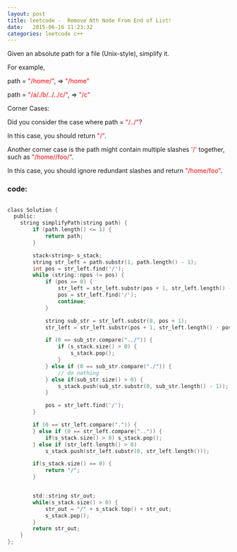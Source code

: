 ```yaml
---
layout: post
title: leetcode -  Remove Nth Node From End of List!
date:   2015-06-16 11:23:32
categories: leetcode c++
---
```



Given an absolute path for a file (Unix-style), simplify it.


For example,

path = <font color=red>"/home/"</font>, => <font color=red>"/home"</font>

path = <font color=red>"/a/./b/../../c/"</font>, => <font color=red>"/c"</font>


Corner Cases:


Did you consider the case where path = <font color=red>"/../"</font>?


In this case, you should return <font color=red>"/"</font>.


Another corner case is the path might contain multiple slashes <font color=red>'/'</font> together, such as <font color=red>"/home//foo/"</font>.
    

In this case, you should ignore redundant slashes and return <font color=red>"/home/foo"</font>.

### code:

``` c

class Solution {
  public:
    string simplifyPath(string path) {
        if (path.length() <= 1) {
            return path;
        }

        stack<string> s_stack;
        string str_left = path.substr(1, path.length() - 1);
        int pos = str_left.find('/');
        while (string::npos != pos) {
            if (pos == 0) {
                str_left = str_left.substr(pos + 1, str_left.length() - pos - 1);
                pos = str_left.find('/');
                continue;
            }

            string sub_str = str_left.substr(0, pos + 1);
            str_left = str_left.substr(pos + 1, str_left.length() - pos - 1);

            if (0 == sub_str.compare("../")) {
                if (s_stack.size() > 0) {
                    s_stack.pop();
                }
            } else if (0 == sub_str.compare("./")) {
                // do nothing
            } else if(sub_str.size() > 0) {
                s_stack.push(sub_str.substr(0, sub_str.length() - 1));
            }

            pos = str_left.find('/');
        }

        if (0 == str_left.compare(".")) {
        } else if (0 == str_left.compare("..")) {
            if(s_stack.size() > 0) s_stack.pop();
        } else if (str_left.length() > 0)
            s_stack.push(str_left.substr(0, str_left.length()));

        if(s_stack.size() == 0) {
            return "/";
        }


        std::string str_out;
        while(s_stack.size() > 0) {
            str_out = "/" + s_stack.top() + str_out;
            s_stack.pop();
        }
        return str_out;
    }
};

```